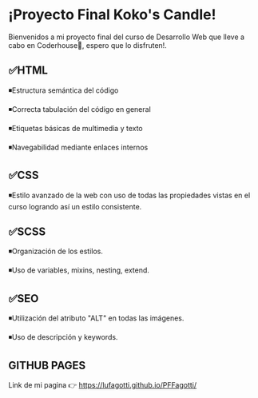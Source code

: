 # ¡Proyecto Final Koko's Candle!
Bienvenidos a mi proyecto final del curso de Desarrollo Web que lleve a cabo en Coderhouse🚀, espero que lo disfruten!.

## ✅HTML
◾Estructura semántica del código 

◾Correcta tabulación del código en general 

◾Etiquetas básicas de multimedia y texto  

◾Navegabilidad mediante enlaces internos 

## ✅CSS
◾Estilo avanzado de la web con uso de todas las propiedades vistas en el curso logrando así un estilo consistente.

## ✅SCSS
◾Organización de los estilos.

◾Uso de variables, mixins, nesting, extend. 
## ✅SEO
◾Utilización del atributo "ALT" en todas las imágenes.

◾Uso de descripción y keywords.
## GITHUB PAGES
Link de mi pagina 👉 https://lufagotti.github.io/PFFagotti/